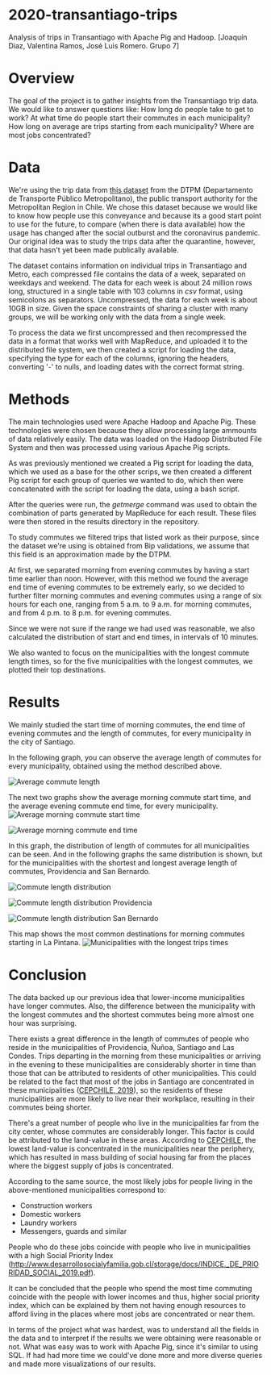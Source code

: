 # 2020-transantiago-trips
Analysis of trips in Transantiago with Apache Pig and Hadoop. [Joaquín Diaz, Valentina Ramos, José Luis Romero. Grupo 7]

# Overview

<!-- State what is the main goal of the project. State what sorts of question(s) you want to answer or what sort of system you want to build. (Questions may be non-technical -- e.g., is there a global correlation between coffee consumption and research output -- so long as they require data analysis or other technical solutions.) -->

<!-- Esto es temporal, la idea es cambiarlo despues según que consultas hagamos -->
The goal of the project is to gather insights from the Transantiago trip data. We would like to answer questions like: How long do people take to get to work? At what time do people start their commutes in each municipality? How long on average are trips starting from each municipality? Where are most jobs concentrated?

# Data

<!-- Describe the raw dataset that you considered for your project. Where did it come from? Why was it chosen? What information does it contain? What format was it in? What size was it? How many lines/records? Provide links. -->

We're using the trip data from [this dataset](http://www.dtpm.cl/index.php/documentos/matrices-de-viaje) from the DTPM (Departamento de Transporte Público Metropolitano), the public transport authority for the Metropolitan Region in Chile. We chose this dataset because we would like to know how people use this conveyance and because its a good start point to use for the future, to compare (when there is data available) how the usage has changed after the social outburst and the coronavirus pandemic. Our original idea was to study the trips data after the quarantine, however, that data hasn't yet been made publically available.

The dataset contains information on individual trips in Transantiago and Metro, each compressed file contains the data of a week, separated on weekdays and weekend. The data for each week is about 24 million rows long, structured in a single table with 103 columns in *csv* format, using semicolons as separators. Uncompressed, the data for each week is about 10GB in size. Given the space constraints of sharing a cluster with many groups, we will be working only with the data from a single week.

To process the data we first uncompressed and then recompressed the data in a format that works well with MapReduce, and uploaded it to the distributed file system, we then created a script for loading the data, specifying the type for each of the columns, ignoring the headers, converting '-' to nulls, and loading dates with the correct format string. 

# Methods

<!-- Detail the methods used during the project. Provide an overview of the techniques/technologies used, why you used them and how you used them. Refer to the source-code delivered with the project. Describe any problems you encountered. -->

The main technologies used were Apache Hadoop and Apache Pig. These technologies were chosen because they allow processing large ammounts of data relatively easily. The data was loaded on the Hadoop Distributed File System and then was processed using various Apache Pig scripts.

As was previously mentioned we created a Pig script for loading the data, which we used as a base for the other scrips, we then created a different Pig script for each group of queries we wanted to do, which then were concatenated with the script for loading the data, using a bash script.

After the queries were run, the *getmerge* command was used to obtain the combination of parts generated by MapReduce for each result. These files were then stored in the results directory in the repository.

To study commutes we filtered trips that listed work as their purpose, since the dataset we're using is obtained from Bip validations, we assume that this field is an approximation made by the DTPM.

At first, we separated morning from evening commutes by having a start time earlier than noon. However, with this method we found the average end time of evening commutes to be extremely early, so we decided to further filter morning commutes and evening commutes using a range of six hours for each one, ranging from 5 a.m. to 9 a.m. for morning commutes, and from 4 p.m. to 8 p.m. for evening commutes.

Since we were not sure if the range we had used was reasonable, we also calculated the distribution of start and end times, in intervals of 10 minutes.

We also wanted to focus on the municipalities with the longest commute length times, so for the five municipalities with the longest commutes, we plotted their top destinations.

# Results

<!-- Detail the results of the project. Different projects will have different types of results; e.g., run-times or result sizes, evaluation of the methods you're comparing, the interface of the system you've built, and/or some of the results of the data analysis you conducted. -->

We mainly studied the start time of morning commutes, the end time of evening commutes and the length of commutes, for every municipality in the city of Santiago.

In the following graph, you can observe the average length of commutes for every municipality, obtained using the method described above.

![Average commute length](visualizations/commutes/length.png)

The next two graphs show the average morning commute start time, and the average evening commute end time, for every municipality.
![Average morning commute start time](visualizations/commutes/time_start.png)


![Average morning commute end time](visualizations/commutes/time_start.png)

In this graph, the distribution of length of commutes for all municipalities can be seen. And in the following graphs the same distribution is shown, but for the municipalities with the shortest and longest average length of commutes, Providencia and San Bernardo.

![Commute length distribution](visualizations/commutes_intervals/commute_length/total.png)

![Commute length distribution Providencia](visualizations/commutes_intervals/commute_length/providencia.png)

![Commute length distribution San Bernardo](visualizations/commutes_intervals/commute_length/san_bernardo.png)

This map shows the most common destinations for morning commutes starting in La Pintana.
![Municipalities with the longest trips times](visualizations/maps/la_pintana_destinos_mañana.png)

# Conclusion

<!-- Summarise main lessons learnt. What was easy? What was difficult? What could have been done better or more efficiently? -->

The data backed up our previous idea that lower-income municipalities have longer commutes. Also, the difference between the municipality with the longest commutes and the shortest commutes being more almost one hour was surprising. 


There exists a great difference in the length of commutes of people who reside in the municipalities of Providencia, Ñuñoa, Santiago and Las Condes. Trips departing in the morning from these municipalities or arriving in the evening to these municipalities are considerably shorter in time than those that can be attributed to residents of other municipalities. This could be related to the fact that most of the jobs in Santiago are concentrated in these municipalities ([CEPCHILE, 2019](https://www.cepchile.cl/cep/site/artic/20180405/asocfile/20180405120239/dpp_029_abril2018_srazmilic.pdf)), so the residents of these municipalities are more likely to live near their workplace, resulting in their commutes being shorter. 

<!-- - Existe una gran diferencia en los tiempos de translado hacia el lugar de trabajo de las personas que residen en las comunas de Providencia, Ñuñoa, Santiago y Las Condes, siendo estos tiempos mucho menores a los del resto de las comunas. Se llega a la conclusión de que en estas comunas se concentra la mayor cantidad de lugares de trabajo de Santiago, por lo que si una persona reside en estas comunas, lo más probable es que también trabaje dentro de estas y su traslado sea menor. Esto coincide con los datos de un estudio realizado con CEPCHILE el 2019 (https://www.cepchile.cl/cep/site/artic/20180405/asocfile/20180405120239/dpp_029_abril2018_srazmilic.pdf) -->

There's a great number of people who live in the municipalities far from the city center, whose commutes are considerably longer. This factor is could be attributed to the land-value in these areas. According to [CEPCHILE](https://www.cepchile.cl/cep/site/artic/20180405/asocfile/20180405120239/dpp_029_abril2018_srazmilic.pdf), the lowest land-value is concentrated in the municipalities near the periphery, which has resulted in mass building of social housing far from the places where the biggest supply of jobs is concentrated.

<!-- - Existe una gran cantidad de personas que residen en comunas periféricas, las cuales registran un mayor tiempo de traslado hacia sus lugares de trabajo. Este factor tiene relación directa con el valor de suelo de estas comunas. Según estudios de CEPCHILE, el menor valor de suelo se encuentra en las comunas más alejadas del centro de Santiago, lo que ha provocado una masiva construcción de viviendas sociales alejadas de los lugares donde se concentra la mayor oferta laboral. -->

According to the same source, the most likely jobs for people living in the above-mentioned municipalities correspond to:
- Construction workers
- Domestic workers
- Laundry workers
- Messengers, guards and similar

<!-- - Los trabajos más probables de las personas que residen en las comunas mencionadas en el punto anterior corresponden a:

	- Oficiales y operarios de la construcción
	- Personal que realiza labores domésticas y afines.
	- Personal que trabaja en lavanderías y tintorerías.
	- Mensajeros, porteros y afines. -->

People who do these jobs coincide with people who live in municipalities with a high Social Priority Index (http://www.desarrollosocialyfamilia.gob.cl/storage/docs/INDICE._DE_PRIORIDAD_SOCIAL_2019.pdf).

<!-- Personas que realizan estos trabajos coinciden con las personas que residen en comunas con mayor índice de prioridad social (http://www.desarrollosocialyfamilia.gob.cl/storage/docs/INDICE._DE_PRIORIDAD_SOCIAL_2019.pdf) -->

It can be concluded that the people who spend the most time commuting coincide with the people with lower incomes and thus, higher social priority index, which can be explained by them not having enough resources to afford living in the places where most jobs are concentrated or near them.

<!-- - Se puede concluir con todo lo mencionado anteriormente, que las personas que invierten más tiempo trasldándose a sus trabajos, coincide con las personas que suelen tener menores ingresos y por lo tanto mayor índice de prioridad social. Esto por no tener los recursos suficientes para residir en una comuna con alta concentración de oferta laboral o en una cercana a estas. -->

In terms of the project what was hardest, was to understand all the fields in the data and to interpret if the results we were obtaining were reasonable or not. What was easy was to work with Apache Pig, since it's similar to using SQL. If had had more time we could've done more and more diverse queries and made more visualizations of our results.

<!-- # Appendix -->

<!-- You can use this for key code snippets that you don't want to clutter the main text. -->

